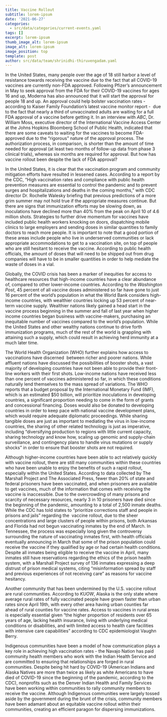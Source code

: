 ```yaml
---
title: Vaccine Rollout
subtitle: lorem-ipsum
date: '2021-06-27'
categories:
  - src/data/categories/current-events.yaml
tags: []
excerpt: lorem-ipsum
thumb_image_alt: lorem-ipsum
image_alt: lorem-ipsum
image_position: top
template: post
author: src/data/team/shrinidhi-thiruvengadam.yaml
---
```

In the United States, many people over the age of 18 still harbor a level of resistance towards receiving the vaccine due to the fact that all COVID-19 vaccines are currently non-FDA approved. Following Pfizer’s announcement in May to seek approval from the FDA for their COVID-19 vaccines for ages 16 and up, Moderna has also announced that it will start the approval for people 18 and up. An approval could help bolster vaccination rates - according to Kaiser Family Foundation’s latest vaccine monitor report -  due to the fact that nearly a third of unvaccinated adults are waiting for a full FDA approval of a vaccine before getting it. In an interview with *ABC*, Dr. William Moss, executive director of the International Vaccine Access Center at the Johns Hopkins Bloomberg School of Public Health, indicated that there are some caveats to waiting for the vaccines to become FDA-approved due to the “rigorous” nature of the approval process. The authorization process, in comparison, is shorter than the amount of time needed for approval (at least two months of follow-up data from phase 3 clinical trials), whereas six months are required for approval. But how has vaccine rollout been despite the lack of FDA approval? 

In the United States, it is clear that the vaccination program and community mitigation efforts have resulted in lessened cases. According to a report by the CDC, “High vaccination rates and compliance with public health prevention measures are essential to control the pandemic and to prevent surges and hospitalizations and deaths in the coming months,” with CDC director Dr. Rochelle Walesky briefing that previous predictions of a more grim summer may not hold true if the appropriate measures continue. But there are signs that immunization efforts may be slowing down, as inoculations have declined more than 40% from the peak on April 10 of 4.6 million shots. Strategies to further drive momentum for vaccines have included public health workers knocking on doors, dispatching mobile clinics to large employers and sending doses in similar quantities to family doctors to reach more people. It is important to note that a good portion of these areas include people who live in underserved communities or lack appropriate accommodations to get to a vaccination site, on top of people who are still hesitant to receive the vaccine. According to public health officials, the amount of doses that will need to be shipped out from drug companies will have to be in smaller quantities in order to help mediate the waste of doses in a vial. 

Globally, the COVID crisis has been a marker of inequities for access to healthcare resources that high-income countries have a clear abundance of, compared to other lower-income countries. According to the *Washington Post*, 45 percent of all vaccine doses administered so far have gone to just 16 percent of the world’s population in what the World Bank considers high-income countries, with wealthier countries locking up 53 percent of near-term vaccine supply. Wealthier nations likely gained a head start in the vaccine process beginning in the summer and fall of last year when higher income countries began business with vaccine-makers, purchasing an inequitable number of vaccines compared to the world’s population. While the United States and other wealthy nations continue to drive forth immunization programs, much of the rest of the world is grappling with attaining such a supply, which could result in achieving herd immunity at a much later time. 

The World Health Organization (WHO) further explains how access to vaccinations have discerned  between richer and poorer nations. While affluent nations have discussed the possibilities of booster shots, a vast majority of developing countries have not been able to provide their front-line workers with their first shots. Low-income nations have received less than one percent of vaccines administered so far, in which these conditions naturally lend themselves to the mass spread of variations. The WHO reports that a budget proposal by the International Monetary Fund (IMF), which is an estimated $50 billion, will prioritize inoculations in developing countries, a significant proportion needing to come in the form of grants and concessional financing. Doses would also be donated to developing countries in order to keep pace with national vaccine development plans, which would require adequate diplomatic proceedings. While sharing tangible doses are just as important to mediating the virus in low-income countries, the sharing of other related technology is just as imperative, including “diversifying production to regions with little current capacity, sharing technology and know how, scaling up genomic and supply-chain surveillance, and contingency plans to handle virus mutations or supply shocks” in order to ensure that booster shots are not required. 

Although higher-income countries have been able to act relatively quickly with vaccine rollout, there are still many communities within these countries  who have been unable to enjoy the benefits of such a rapid rollout, especially within the United States. According to data collected by The Marshall Project and The Associated Press, fewer than 20% of state and federal prisoners have been vaccinated, and when prisoners are available to get vaccines, much of the information that comes with receiving the vaccine is inaccessible. Due to the overcrowding of many prisons and scarcity of necessary resources, nearly 3 in 10 prisoners have died since the beginning of the pandemic, amounting to a total of 2,500 inmate deaths. While the CDC has told states to “prioritize corrections staff and people in prisons and jails” regarding the  vaccine rollout, due to the sheer concentrations and large clusters of people within prisons, both Arkansas and Florida had not begun vaccinating inmates by the end of March. In Tennessee, the process was especially long given the controversy surrounding the nature of vaccinating inmates first, with health officials eventually announcing in March that some of the prison population could receive the vaccine if they qualified by age or had certain health conditions. Despite all inmates being eligible to receive the vaccine in April, many inmates still have reservations regarding the ethics of the prison health system, with a Marshall Project survey of 136 inmates expressing a deep distrust of prison medical systems, citing “misinformation spread by staff and previous experiences of not receiving care” as reasons for vaccine hesitancy. 

Another community that has been undermined by the U.S. vaccine rollout are rural communities. According to *KUOW*, Alaska is the only state where average rural rates of fully vaccinated people have grown faster than urban rates since April 19th, with every other area having urban counties far ahead of rural counties for vaccine rates. Access to vaccines in rural areas is especially essential given “the higher proportion of residents over 65 years of age, lacking health insurance, living with underlying medical conditions or disabilities, and with limited access to health care facilities with intensive care capabilities” according to CDC epidemiologist Vaughn Berry. 

Indigenous communities have been a model of how communication plays a key role in achieving high vaccination rates - the Navajo Nation has paid community health members who work with the Indian Health Service and are committed to ensuring that relationships are forged in rural communities. Despite being hit hard by COVID-19 (American Indians and Alaska Natives are more than twice as likely as white Americans to have died of COVID-19 since the beginning of the pandemic, according to the CDC), nonprofits such as the Denver Indian Health and Family Services have been working within communities to rally community members to receive the vaccine. Although Indigenous communities were largely tossed aside by the government during the brunt of the crisis, community members have been adamant about an equitable vaccine rollout within their communities, creating an efficient paragon for dispersing immunizations. 

